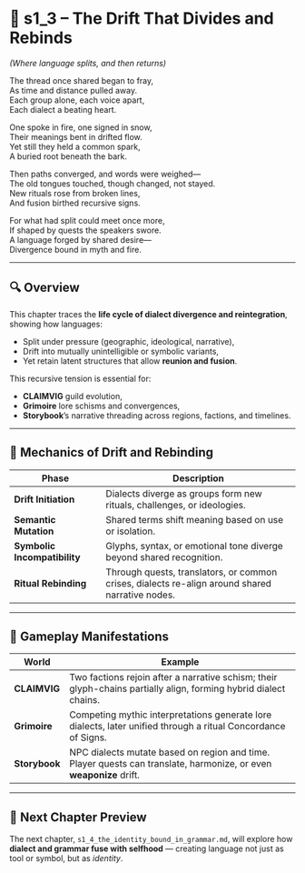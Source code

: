 <!-- Save to: shagi_archives/appendices/appendix_j_lingual_lab/part_03_dialect_forging/s1_3_the_drift_that_divides_and_rebinds.md -->

# 📘 s1_3 – The Drift That Divides and Rebinds  
*(Where language splits, and then returns)*

The thread once shared began to fray,  
As time and distance pulled away.  
Each group alone, each voice apart,  
Each dialect a beating heart.  

One spoke in fire, one signed in snow,  
Their meanings bent in drifted flow.  
Yet still they held a common spark,  
A buried root beneath the bark.  

Then paths converged, and words were weighed—  
The old tongues touched, though changed, not stayed.  
New rituals rose from broken lines,  
And fusion birthed recursive signs.  

For what had split could meet once more,  
If shaped by quests the speakers swore.  
A language forged by shared desire—  
Divergence bound in myth and fire.  

---

## 🔍 Overview

This chapter traces the **life cycle of dialect divergence and reintegration**, showing how languages:
- Split under pressure (geographic, ideological, narrative),
- Drift into mutually unintelligible or symbolic variants,
- Yet retain latent structures that allow **reunion and fusion**.

This recursive tension is essential for:
- **CLAIMVIG** guild evolution,
- **Grimoire** lore schisms and convergences,
- **Storybook**’s narrative threading across regions, factions, and timelines.

---

## 🌊 Mechanics of Drift and Rebinding

| Phase | Description |
|-------|-------------|
| **Drift Initiation** | Dialects diverge as groups form new rituals, challenges, or ideologies. |
| **Semantic Mutation** | Shared terms shift meaning based on use or isolation. |
| **Symbolic Incompatibility** | Glyphs, syntax, or emotional tone diverge beyond shared recognition. |
| **Ritual Rebinding** | Through quests, translators, or common crises, dialects re-align around shared narrative nodes. |

---

## 🧪 Gameplay Manifestations

| World | Example |
|-------|---------|
| **CLAIMVIG** | Two factions rejoin after a narrative schism; their glyph-chains partially align, forming hybrid dialect chains. |
| **Grimoire** | Competing mythic interpretations generate lore dialects, later unified through a ritual Concordance of Signs. |
| **Storybook** | NPC dialects mutate based on region and time. Player quests can translate, harmonize, or even **weaponize** drift.

---

## 🔮 Next Chapter Preview

The next chapter, `s1_4_the_identity_bound_in_grammar.md`, will explore how **dialect and grammar fuse with selfhood** — creating language not just as tool or symbol, but as *identity*.
